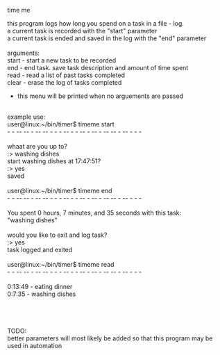 time me

this program logs how long you spend on a task in a file - log. <br>
a current task is recorded with the "start" parameter<br>
a current task is ended and saved in the log with the "end" parameter<br>
<br>
arguments:<br>
start - start a new task to be recorded<br>
end   - end task. save task description and amount of time spent<br>
read  - read a list of past tasks completed<br>
clear - erase the log of tasks completed<br>
* this menu will be printed when no arguements are passed<br>
<br>
example use:<br>
user@linux:~/bin/timer$ timeme start<br>
- - -- -- - -- -- - - - -- - - -- - -- - -- -- - -- - - -<br>
<br>
 whaat are you up to?<br>
 :> washing dishes<br>
 start washing dishes at 17:47:51?<br>
 :> yes<br>
 saved<br>
<br>
user@linux:~/bin/timer$ timeme end<br>
- - -- -- - -- -- - - - -- - - -- - -- - -- -- - -- - - -<br>
<br>
 You spent 0 hours, 7 minutes, and 35 seconds with this task:<br>
 "washing dishes"<br>
<br>
 would you like to exit and log task?<br>
 :> yes<br>
 task logged and exited<br>
<br>
user@linux:~/bin/timer$ timeme read<br>
- - -- -- - -- -- - - - -- - - -- - -- - -- -- - -- - - -<br>
<br>
 0:13:49 - eating dinner<br>
 0:7:35 - washing dishes<br>
<br>
<br>
<br>
<br>
 TODO:<br>
 better parameters will most likely be added so that this program may be used in automation<br>

